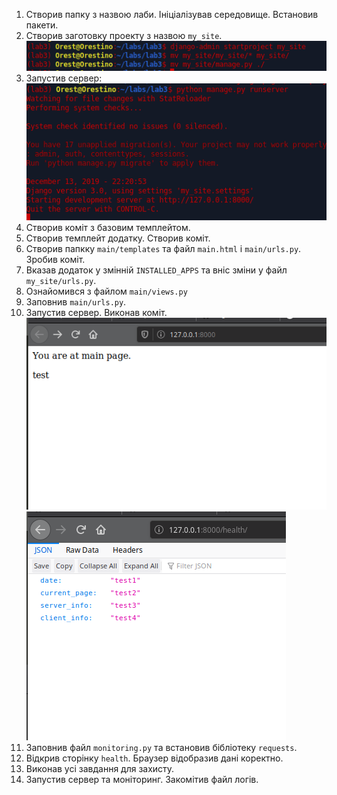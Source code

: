 1. Створив папку з назвою лаби. Ініціалізував середовище. Встановив пакети.
2. Створив заготовку проекту з назвою `my_site`.
![](f/startproject.png)
3. Запустив сервер:
![](f/run-server.png)
4. Створив коміт з базовим темплейтом.
5. Створив темплейт додатку. Створив коміт.
6. Створив папкку `main/templates` та файл `main.html` і `main/urls.py`. Зробив коміт.
7. Вказав додаток у змінній `INSTALLED_APPS` та вніс зміни у файл `my_site/urls.py`.
8. Ознайомився з файлом `main/views.py`
9. Заповнив `main/urls.py`.
10. Запустив сервер. Виконав коміт.
![](f/main.png)
![](f/health.png)
11. Заповнив файл `monitoring.py` та встановив бібліотеку `requests`.
12. Відкрив сторінку `health`. Браузер відобразив дані коректно.
13. Виконав усі завдання для захисту.
14. Запустив сервер та моніторинг. Закомітив файл логів.